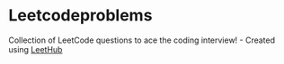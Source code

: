 # Leetcodeproblems
Collection of LeetCode questions to ace the coding interview! - Created using [LeetHub](https://github.com/QasimWani/LeetHub)
